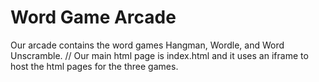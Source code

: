 # Word Game Arcade

Our arcade contains the word games Hangman, Wordle, and Word Unscramble. //
Our main html page is index.html and it uses an iframe to host the html pages for the three games. 
